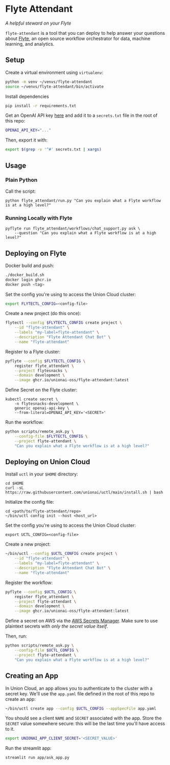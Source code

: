 # Flyte Attendant

*A helpful steward on your Flyte*

`flyte-attendant` is a tool that you can deploy to help answer your questions
about [Flyte](www.flyte.org), an open source workflow orchestrator for data,
machine learning, and analytics.

## Setup

Create a virtual environment using `virtualenv`:

```bash
python -m venv ~/venvs/flyte-attendant
source ~/venvs/flyte-attendant/bin/activate
```

Install dependencies

```bash
pip install -r requirements.txt
```

Get an OpenAI API key [here](https://openai.com/api/) and add it to a
`secrets.txt` file in the root of this repo:

```bash
OPENAI_API_KEY="..."
```

Then, export it with:

```bash
export $(grep -v '^#' secrets.txt | xargs)
```

## Usage

### Plain Python

Call the script:

```
python flyte_attendant/run.py "Can you explain what a Flyte workflow is at a high level?"
```

### Running Locally with Flyte

```
pyflyte run flyte_attendant/workflows/chat_support.py ask \
    --question "Can you explain what a Flyte workflow is at a high level?"
```

## Deploying on Flyte

Docker build and push:

```bash
./docker_build.sh
docker login ghcr.io
docker push <tag>
```

Set the config you're using to access the Union Cloud cluster:

```bash
export FLYTECTL_CONFIG=<config-file>
```

Create a new project (do this once):

```bash
flytectl --config $FLYTECTL_CONFIG create project \
    --id "flyte-attendant" \
    --labels "my-label=flyte-attendant" \
    --description "Flyte Attendant Chat Bot" \
    --name "flyte-attendant"
```

Register to a Flyte cluster:

```bash
pyflyte --config $FLYTECTL_CONFIG \
    register flyte_attendant \
    --project flytesnacks \
    --domain development \
    --image ghcr.io/unionai-oss/flyte-attendant:latest
```

Define Secret on the Flyte cluster:

```
kubectl create secret \
    -n flytesnacks-development \
    generic openai-api-key \
    --from-literal=OPENAI_API_KEY='<SECRET>'
```

Run the workflow:

```bash
python scripts/remote_ask.py \
    --config-file $FLYTECTL_CONFIG \
    --project flyte-attendant \
    "Can you explain what a Flyte workflow is at a high level?"
```

## Deploying on Union Cloud

Install `uctl` in your `$HOME` directory:

```
cd $HOME
curl -sL https://raw.githubusercontent.com/unionai/uctl/main/install.sh | bash
```

Initialize the config file:

```
cd <path/to/flyte-attendant/repo>
~/bin/uctl config init --host <host_url>
```

Set the config you're using to access the Union Cloud cluster:

```
export UCTL_CONFIG=<config-file>
```

Create a new project:

```bash
~/bin/uctl --config $UCTL_CONFIG create project \
    --id "flyte-attendant" \
    --labels "my-label=flyte-attendant" \
    --description "Flyte Attendant Chat Bot" \
    --name "flyte-attendant"
```

Register the workflow:

```bash
pyflyte --config $UCTL_CONFIG \
    register flyte_attendant \
    --project flyte-attendant \
    --domain development \
    --image ghcr.io/unionai-oss/flyte-attendant:latest
```

Define a secret on AWS via the [AWS Secrets Manager](https://aws.amazon.com/secrets-manager/).
Make sure to use plaintext secrets with *only the secret value itself*.

Then, run:

```bash
python scripts/remote_ask.py \
    --config-file $UCTL_CONFIG \
    --project flyte-attendant \
    "Can you explain what a Flyte workflow is at a high level?"
```


## Creating an App

In Union Cloud, an app allows you to authenticate to the cluster with a secret
key. We'll use the `app.yaml` file defined in the root of this repo to create
an app:

```bash
~/bin/uctl create app --config $UCTL_CONFIG --appSpecFile app.yaml
```

You should see a client `NAME` and `SECRET` associated with the app. Store the
`SECRET` value somewhere secure: this will be the last time you'll have access
to it.

```bash
export UNIONAI_APP_CLIENT_SECRET='<SECRET_VALUE>'
```

Run the streamlit app:

```bash
streamlit run app/ask_app.py
```

